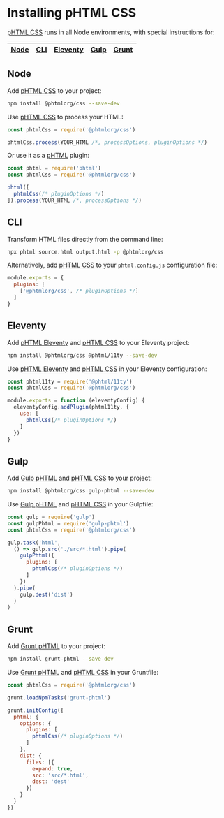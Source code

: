 # Installing pHTML CSS

[pHTML CSS] runs in all Node environments, with special instructions for:

| [Node](#node) | [CLI](#phtml-cli) | [Eleventy](#eleventy) | [Gulp](#gulp) | [Grunt](#grunt) |
| --- | --- | --- | --- | --- |

## Node

Add [pHTML CSS] to your project:

```bash
npm install @phtmlorg/css --save-dev
```

Use [pHTML CSS] to process your HTML:

```js
const phtmlCss = require('@phtmlorg/css')

phtmlCss.process(YOUR_HTML /*, processOptions, pluginOptions */)
```

Or use it as a [pHTML] plugin:

```js
const phtml = require('phtml')
const phtmlCss = require('@phtmlorg/css')

phtml([
  phtmlCss(/* pluginOptions */)
]).process(YOUR_HTML /*, processOptions */)
```

## CLI

Transform HTML files directly from the command line:

```bash
npx phtml source.html output.html -p @phtmlorg/css
```

Alternatively, add [pHTML CSS] to your `phtml.config.js` configuration file:

```js
module.exports = {
  plugins: [
    ['@phtmlorg/css', /* pluginOptions */]
  ]
}
```

## Eleventy

Add [pHTML Eleventy] and [pHTML CSS] to your Eleventy project:

```sh
npm install @phtmlorg/css @phtml/11ty --save-dev
```

Use [pHTML Eleventy] and [pHTML CSS] in your Eleventy configuration:

```js
const phtml11ty = require('@phtml/11ty')
const phtmlCss = require('@phtmlorg/css')

module.exports = function (eleventyConfig) {
  eleventyConfig.addPlugin(phtml11ty, {
    use: [
      phtmlCss(/* pluginOptions */)
    ]
  })
}
```

## Gulp

Add [Gulp pHTML] and [pHTML CSS] to your project:

```bash
npm install @phtmlorg/css gulp-phtml --save-dev
```

Use [Gulp pHTML] and [pHTML CSS] in your Gulpfile:

```js
const gulp = require('gulp')
const gulpPhtml = require('gulp-phtml')
const phtmlCss = require('@phtmlorg/css')

gulp.task('html',
  () => gulp.src('./src/*.html').pipe(
    gulpPhtml({
      plugins: [
        phtmlCss(/* pluginOptions */)
      ]
    })
  ).pipe(
    gulp.dest('dist')
  )
)
```

## Grunt

Add [Grunt pHTML] to your project:

```bash
npm install grunt-phtml --save-dev
```

Use [Grunt pHTML] and [pHTML CSS] in your Gruntfile:

```js
const phtmlCss = require('@phtmlorg/css')

grunt.loadNpmTasks('grunt-phtml')

grunt.initConfig({
  phtml: {
    options: {
      plugins: [
        phtmlCss(/* pluginOptions */)
      ]
    },
    dist: {
      files: [{
        expand: true,
        src: 'src/*.html',
        dest: 'dest'
      }]
    }
  }
})
```

[Gulp pHTML]: https://github.com/phtmlorg/gulp-phtml
[Grunt pHTML]: https://github.com/phtmlorg/grunt-phtml
[pHTML]: https://github.com/phtmlorg/phtml
[pHTML Eleventy]: https://github.com/phtmlorg/phtml-11ty
[pHTML CSS]: https://github.com/phtmlorg/phtml-css
